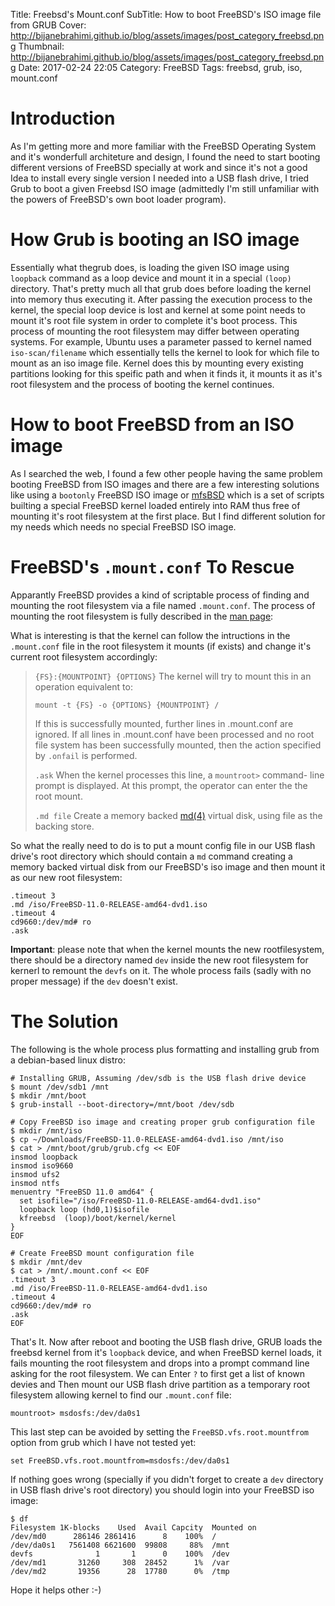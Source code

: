 Title: Freebsd's Mount.conf
SubTitle: How to boot FreeBSD's ISO image file from GRUB
Cover: http://bijanebrahimi.github.io/blog/assets/images/post_category_freebsd.png
Thumbnail: http://bijanebrahimi.github.io/blog/assets/images/post_category_freebsd.png
Date: 2017-02-24 22:05
Category: FreeBSD
Tags: freebsd, grub, iso, mount.conf


# Introduction
As I'm getting more and more familiar with the FreeBSD Operating System and
it's wonderfull architeture and design, I found the need to start booting different
versions of FreeBSD specially at work and since it's not a good Idea to install
every single version I needed into a USB flash drive, I tried Grub to boot a given
Freebsd ISO image (admittedly I'm still unfamiliar with the powers of FreeBSD's
own boot loader program).

# How Grub is booting an ISO image
Essentially what thegrub does, is loading the given ISO image using `loopback`
command as a loop device and mount it in a special `(loop)` directory. That's
pretty much all that grub does before loading the kernel into memory thus
executing it. After passing the execution process to the kernel, the special loop device
is lost and kernel at some point needs to mount it's root file system in order to
complete it's boot process. This process of mounting the root filesystem 
may differ between operating systems. For example, Ubuntu uses a parameter passed
to kernel named `iso-scan/filename` which essentially tells the kernel to look for
which file to mount as an iso image file. Kernel does this by mounting every existing
partitions looking for this speific path and when it finds it, it mounts it as
it's root filesystem and the process of booting the kernel continues.

# How to boot FreeBSD from an ISO image
As I searched the web, I found a few other people having the same problem booting
FreeBSD from ISO images and there are a few interesting solutions like using a
`bootonly` FreeBSD ISO image or [mfsBSD](http://mfsbsd.vx.sk/) which is a set of
scripts builting a special FreeBSD kernel loaded entirely into RAM thus free of
mounting it's root filesystem at the first place. But I find different solution
for my needs which needs no special FreeBSD ISO image.

# FreeBSD's `.mount.conf` To Rescue
Apparantly FreeBSD provides a kind of scriptable process of finding and mounting
the root filesystem via a file named `.mount.conf`. The process of mounting the
root filesystem is fully described in the [man page](https://www.freebsd.org/cgi/man.cgi?query=mount.conf):

What is interesting is that the kernel can follow the intructions in the `.mount.conf`
file in the root filesystem it mounts (if exists) and change it's current root
filesystem accordingly:

> `{FS}:{MOUNTPOINT} {OPTIONS}`
> The kernel will try to mount this in an operation equivalent to:
>
> `mount -t {FS} -o {OPTIONS} {MOUNTPOINT} /`
>
> If this is successfully mounted, further lines in .mount.conf
> are ignored.  If all lines in .mount.conf have been processed
> and no root file system has been successfully mounted, then
> the action specified by `.onfail` is performed.
>
> `.ask` When the kernel processes this	line, a	`mountroot>` command-
> line prompt is displayed. At this prompt, the operator can
> enter the the root mount.
> 
> `.md file` Create a memory backed [md(4)](https://www.freebsd.org/cgi/man.cgi?query=md) virtual disk, using file as the
> backing store.

So what the really need to do is to put a mount config file in our USB flash drive's
root directory which should contain a `md` command creating a memory backed
virtual disk from our FreeBSD's iso image and then mount it as our new root
filesystem:

```
.timeout 3
.md /iso/FreeBSD-11.0-RELEASE-amd64-dvd1.iso
.timeout 4
cd9660:/dev/md# ro
.ask
```

**Important**: please note that when the kernel mounts the new rootfilesystem, 
there should be a directory named `dev` inside the new root filesystem for kernerl
to remount the `devfs` on it. The whole process fails (sadly with no proper 
message) if the `dev` doesn't exist.

# The Solution
The following is the whole process plus formatting and installing grub from a
debian-based linux distro:

```
# Installing GRUB, Assuming /dev/sdb is the USB flash drive device
$ mount /dev/sdb1 /mnt
$ mkdir /mnt/boot
$ grub-install --boot-directory=/mnt/boot /dev/sdb

# Copy FreeBSD iso image and creating proper grub configuration file
$ mkdir /mnt/iso
$ cp ~/Downloads/FreeBSD-11.0-RELEASE-amd64-dvd1.iso /mnt/iso
$ cat > /mnt/boot/grub/grub.cfg << EOF
insmod loopback
insmod iso9660
insmod ufs2
insmod ntfs
menuentry "FreeBSD 11.0 amd64" {
  set isofile="/iso/FreeBSD-11.0-RELEASE-amd64-dvd1.iso"
  loopback loop (hd0,1)$isofile
  kfreebsd  (loop)/boot/kernel/kernel
}
EOF

# Create FreeBSD mount configuration file
$ mkdir /mnt/dev
$ cat > /mnt/.mount.conf << EOF
.timeout 3
.md /iso/FreeBSD-11.0-RELEASE-amd64-dvd1.iso
.timeout 4
cd9660:/dev/md# ro
.ask
EOF
```

That's It. Now after reboot and booting the USB flash drive, GRUB loads the
freebsd kernel from it's `loopback` device, and when FreeBSD kernel loads, it
fails mounting the root filesystem and drops into a prompt command line asking
for the root filesystem. We can Enter `?` to first get a list of known devies
and Then mount our USB flash drive partition as a temporary root filesystem
allowing kernel to find our `.mount.conf` file:

```
mountroot> msdosfs:/dev/da0s1
```

This last step can be avoided by setting the `FreeBSD.vfs.root.mountfrom` option
from grub which I have not tested yet:
```
set FreeBSD.vfs.root.mountfrom=msdosfs:/dev/da0s1
```

If nothing goes wrong (specially if you didn't forget to create a `dev`
directory in USB flash drive's root directory) you should login into your FreeBSD
iso image:

```
$ df
Filesystem 1K-blocks    Used  Avail Capcity  Mounted on
/dev/md0      286146 2861416      8    100%  /
/dev/da0s1   7561408 6621600  99808     88%  /mnt
devfs              1       1      0    100%  /dev
/dev/md1       31260     308  28452      1%  /var
/dev/md2       19356      28  17780      0%  /tmp
``` 

Hope it helps other :-)
